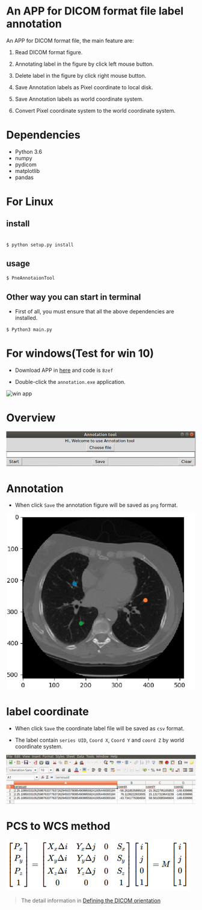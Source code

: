 # An APP for DICOM format file label annotation


An APP for DICOM format file, the main feature are:

1. Read DICOM format figure.

2. Annotating label in the figure by click left mouse button.

3. Delete label in the figure by click right mouse button.

4. Save Annotation labels as Pixel coordinate to local disk.

5. Save Annotation labels as world coordinate system.

3. Convert Pixel coordinate system to the world coordinate system.

# Dependencies

* Python 3.6
* numpy
* pydicom
* matplotlib
* pandas

# For Linux

## install

```python

$ python setup.py install

```

## usage

```python
$ PneAnnotaionTool

```

## Other way you can start in terminal

* First of all, you must ensure that all the above dependencies are installed.

```
$ Python3 main.py

```

# For windows(Test for win 10)

* Download APP in [here](https://pan.baidu.com/s/1CIprPiYAdBZMy2bksB-Kmg) and code is `8zef`

* Double-click the `annotation.exe` application.

![win app](https://github.com/yangfangs/PneAnnotaionTool/blob/master/example_figure/annotation2.gif)



# Overview

![main app](https://github.com/yangfangs/PneAnnotaionTool/blob/master/example_figure/main.png)

# Annotation

* When click `Save` the annotation figure will be saved as `png` format.

![annotation example](https://github.com/yangfangs/PneAnnotaionTool/blob/master/example_figure/anno_pig.png)

# label coordinate

* When click `Save` the coordinate label file will be saved as `csv` format.

* The label contain `series UID`, `Coord X`, `Coord Y` and `coord Z` by world coordinate system.

![label result](https://github.com/yangfangs/PneAnnotaionTool/blob/master/example_figure/label_csv.png)


# PCS to WCS method

![method](https://github.com/yangfangs/PneAnnotaionTool/blob/master/example_figure/method.png)

> The detail information in [Defining the DICOM orientation](http://nipy.org/nibabel/dicom/dicom_orientation.html)